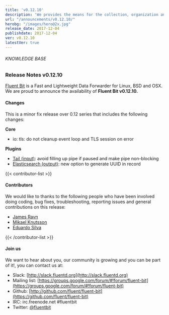 ```yaml
---
title: 'v0.12.10'
description: 'We provides the means for the collection, organization and computerized retrieval of knowledgeand Lightweight Data Forwarder for Linux, BSD and OSX. We are proud to announce the availability of Fluent Bit v0.12.10.'
url: "/announcements/v0.12.10/"
herobg: "/images/hero@2x.jpg"
release_date: 2017-12-04
publishdate: 2017-12-04
ver: v0.12.10
latestVer: true
---
```


###### KNOWLEDGE BASE

### Release Notes v0.12.10

[Fluent Bit](https://fluentbit.io/) is a Fast and Lightweight Data Forwarder for Linux, BSD and OSX. We are proud to announce the availability of **Fluent Bit v0.12.10.**

#### Changes

This is a minor fix release over 0.12 series that includes the following changes:


**Core**

* io: tls: do not cleanup event loop and TLS session on error

**Plugins**

* [Tail (input)](https://fluentbit.io/documentation/0.12/input/tail.html): avoid filling up pipe if paused and make pipe non-blocking
* [Elasticsearch (output)](https://fluentbit.io/documentation/0.12/output/elasticsearch.html): new option to generate UUID in record


{{< contributor-list >}}


#### Contributors

We would like to thanks to the following people who have been involved doing coding, bug fixes, troubleshooting, reporting issues and general contributions on this release:

* [James Ravn](https://github.com/jsravn)
* [Mikael Knutsson](https://github.com/mikn)
* [Eduardo Silva](https://github.com/edsiper)

{{< /contributor-list >}}

#### Join us

We want to hear about you, our community is growing and you can be part of it!, you can contact us at:

* Slack: [http://slack.fluentd.org](http://slack.fluentd.org)
* Mailing list: [https://groups.google.com/forum/#!forum/fluent-bit](https://groups.google.com/forum/#!forum/fluent-bit)
* Github: [http://github.com/fluent/fluent-bit](https://github.com/fluent/fluent-bit)
* IRC: irc.freenode.net #fluentbit
* Twitter: [@fluentbit](https://twitter.com/fluentbit)
